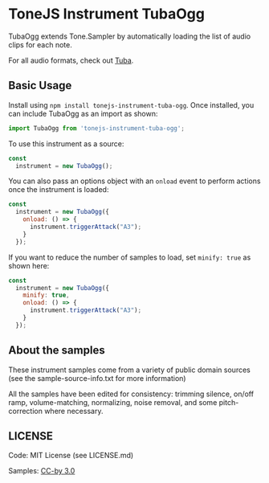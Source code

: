# ToneJS Instrument TubaOgg

TubaOgg extends Tone.Sampler by automatically loading the list of audio clips for each note.

For all audio formats, check out [Tuba](../README.md).

## Basic Usage

Install using `npm install tonejs-instrument-tuba-ogg`. Once installed, you can include TubaOgg as an import as shown:

```javascript
import TubaOgg from 'tonejs-instrument-tuba-ogg';
```

To use this instrument as a source:

```javascript
const
  instrument = new TubaOgg();
```

You can also pass an options object with an `onload` event to perform actions once the instrument is loaded:

```javascript
const
  instrument = new TubaOgg({
    onload: () => {
      instrument.triggerAttack("A3");
    }
  });
```

If you want to reduce the number of samples to load, set `minify: true` as shown here:

```javascript
const
  instrument = new TubaOgg({
    minify: true,
    onload: () => {
      instrument.triggerAttack("A3");
    }
  });
```

## About the samples

These instrument samples come from a variety of public domain sources (see the sample-source-info.txt for more information)

All the samples have been edited for consistency: trimming silence, on/off ramp, volume-matching, normalizing, noise removal, and some pitch-correction where necessary.

## LICENSE

Code: MIT License (see LICENSE.md)

Samples: [CC-by 3.0](https://creativecommons.org/licenses/by/3.0/)
